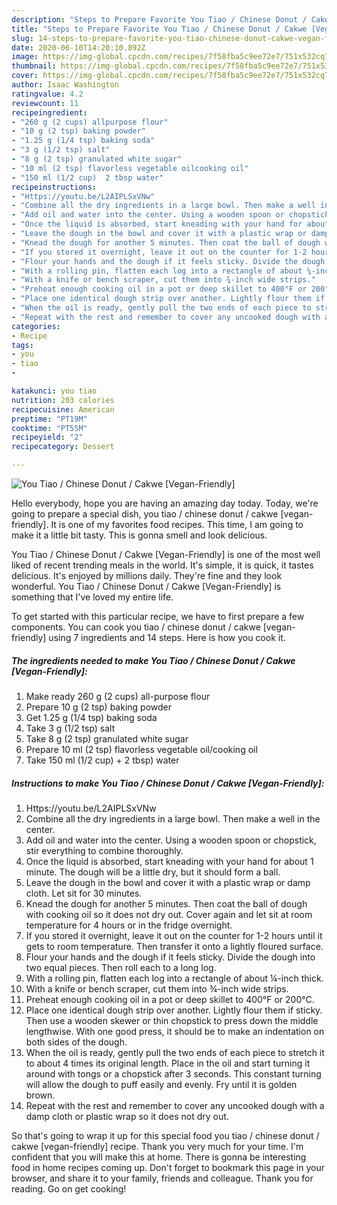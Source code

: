 ```yaml
---
description: "Steps to Prepare Favorite You Tiao / Chinese Donut / Cakwe [Vegan-Friendly]"
title: "Steps to Prepare Favorite You Tiao / Chinese Donut / Cakwe [Vegan-Friendly]"
slug: 14-steps-to-prepare-favorite-you-tiao-chinese-donut-cakwe-vegan-friendly
date: 2020-06-10T14:20:10.892Z
image: https://img-global.cpcdn.com/recipes/7f58fba5c9ee72e7/751x532cq70/you-tiao-chinese-donut-cakwe-vegan-friendly-recipe-main-photo.jpg
thumbnail: https://img-global.cpcdn.com/recipes/7f58fba5c9ee72e7/751x532cq70/you-tiao-chinese-donut-cakwe-vegan-friendly-recipe-main-photo.jpg
cover: https://img-global.cpcdn.com/recipes/7f58fba5c9ee72e7/751x532cq70/you-tiao-chinese-donut-cakwe-vegan-friendly-recipe-main-photo.jpg
author: Isaac Washington
ratingvalue: 4.2
reviewcount: 11
recipeingredient:
- "260 g (2 cups) allpurpose flour"
- "10 g (2 tsp) baking powder"
- "1.25 g (1/4 tsp) baking soda"
- "3 g (1/2 tsp) salt"
- "8 g (2 tsp) granulated white sugar"
- "10 ml (2 tsp) flavorless vegetable oilcooking oil"
- "150 ml (1/2 cup)  2 tbsp water"
recipeinstructions:
- "Https://youtu.be/L2AIPLSxVNw"
- "Combine all the dry ingredients in a large bowl. Then make a well in the center."
- "Add oil and water into the center. Using a wooden spoon or chopstick, stir everything to combine thoroughly."
- "Once the liquid is absorbed, start kneading with your hand for about 1 minute. The dough will be a little dry, but it should form a ball."
- "Leave the dough in the bowl and cover it with a plastic wrap or damp cloth. Let sit for 30 minutes."
- "Knead the dough for another 5 minutes. Then coat the ball of dough with cooking oil so it does not dry out. Cover again and let sit at room temperature for 4 hours or in the fridge overnight."
- "If you stored it overnight, leave it out on the counter for 1-2 hours until it gets to room temperature. Then transfer it onto a lightly floured surface."
- "Flour your hands and the dough if it feels sticky. Divide the dough into two equal pieces. Then roll each to a long log."
- "With a rolling pin, flatten each log into a rectangle of about ¼-inch thick."
- "With a knife or bench scraper, cut them into ¾-inch wide strips."
- "Preheat enough cooking oil in a pot or deep skillet to 400°F or 200°C."
- "Place one identical dough strip over another. Lightly flour them if sticky. Then use a wooden skewer or thin chopstick to press down the middle lengthwise. With one good press, it should be to make an indentation on both sides of the dough."
- "When the oil is ready, gently pull the two ends of each piece to stretch it to about 4 times its original length. Place in the oil and start turning it around with tongs or a chopstick after 3 seconds. This constant turning will allow the dough to puff easily and evenly. Fry until it is golden brown."
- "Repeat with the rest and remember to cover any uncooked dough with a damp cloth or plastic wrap so it does not dry out."
categories:
- Recipe
tags:
- you
- tiao
- 

katakunci: you tiao  
nutrition: 203 calories
recipecuisine: American
preptime: "PT19M"
cooktime: "PT55M"
recipeyield: "2"
recipecategory: Dessert

---
```



![You Tiao / Chinese Donut / Cakwe [Vegan-Friendly]](https://img-global.cpcdn.com/recipes/7f58fba5c9ee72e7/751x532cq70/you-tiao-chinese-donut-cakwe-vegan-friendly-recipe-main-photo.jpg)

Hello everybody, hope you are having an amazing day today. Today, we're going to prepare a special dish, you tiao / chinese donut / cakwe [vegan-friendly]. It is one of my favorites food recipes. This time, I am going to make it a little bit tasty. This is gonna smell and look delicious.



You Tiao / Chinese Donut / Cakwe [Vegan-Friendly] is one of the most well liked of recent trending meals in the world. It's simple, it is quick, it tastes delicious. It's enjoyed by millions daily. They're fine and they look wonderful. You Tiao / Chinese Donut / Cakwe [Vegan-Friendly] is something that I've loved my entire life.


To get started with this particular recipe, we have to first prepare a few components. You can cook you tiao / chinese donut / cakwe [vegan-friendly] using 7 ingredients and 14 steps. Here is how you cook it.

<!--inarticleads1-->

##### The ingredients needed to make You Tiao / Chinese Donut / Cakwe [Vegan-Friendly]:

1. Make ready 260 g (2 cups) all-purpose flour
1. Prepare 10 g (2 tsp) baking powder
1. Get 1.25 g (1/4 tsp) baking soda
1. Take 3 g (1/2 tsp) salt
1. Take 8 g (2 tsp) granulated white sugar
1. Prepare 10 ml (2 tsp) flavorless vegetable oil/cooking oil
1. Take 150 ml (1/2 cup) + 2 tbsp) water




<!--inarticleads2-->

##### Instructions to make You Tiao / Chinese Donut / Cakwe [Vegan-Friendly]:

1. Https://youtu.be/L2AIPLSxVNw
1. Combine all the dry ingredients in a large bowl. Then make a well in the center.
1. Add oil and water into the center. Using a wooden spoon or chopstick, stir everything to combine thoroughly.
1. Once the liquid is absorbed, start kneading with your hand for about 1 minute. The dough will be a little dry, but it should form a ball.
1. Leave the dough in the bowl and cover it with a plastic wrap or damp cloth. Let sit for 30 minutes.
1. Knead the dough for another 5 minutes. Then coat the ball of dough with cooking oil so it does not dry out. Cover again and let sit at room temperature for 4 hours or in the fridge overnight.
1. If you stored it overnight, leave it out on the counter for 1-2 hours until it gets to room temperature. Then transfer it onto a lightly floured surface.
1. Flour your hands and the dough if it feels sticky. Divide the dough into two equal pieces. Then roll each to a long log.
1. With a rolling pin, flatten each log into a rectangle of about ¼-inch thick.
1. With a knife or bench scraper, cut them into ¾-inch wide strips.
1. Preheat enough cooking oil in a pot or deep skillet to 400°F or 200°C.
1. Place one identical dough strip over another. Lightly flour them if sticky. Then use a wooden skewer or thin chopstick to press down the middle lengthwise. With one good press, it should be to make an indentation on both sides of the dough.
1. When the oil is ready, gently pull the two ends of each piece to stretch it to about 4 times its original length. Place in the oil and start turning it around with tongs or a chopstick after 3 seconds. This constant turning will allow the dough to puff easily and evenly. Fry until it is golden brown.
1. Repeat with the rest and remember to cover any uncooked dough with a damp cloth or plastic wrap so it does not dry out.




So that's going to wrap it up for this special food you tiao / chinese donut / cakwe [vegan-friendly] recipe. Thank you very much for your time. I'm confident that you will make this at home. There is gonna be interesting food in home recipes coming up. Don't forget to bookmark this page in your browser, and share it to your family, friends and colleague. Thank you for reading. Go on get cooking!

